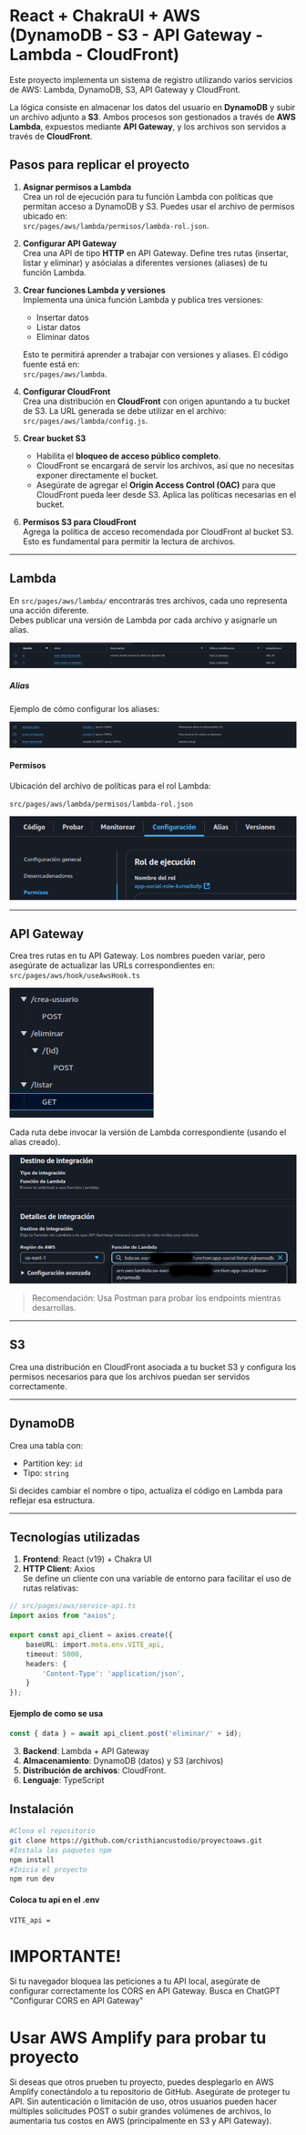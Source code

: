 # React + ChakraUI + AWS (DynamoDB - S3 - API Gateway - Lambda - CloudFront)

Este proyecto implementa un sistema de registro utilizando varios servicios de AWS: Lambda, DynamoDB, S3, API Gateway y CloudFront.  

La lógica consiste en almacenar los datos del usuario en **DynamoDB** y subir un archivo adjunto a **S3**. Ambos procesos son gestionados a través de **AWS Lambda**, expuestos mediante **API Gateway**, y los archivos son servidos a través de **CloudFront**.


## Pasos para replicar el proyecto

1. **Asignar permisos a Lambda**  
   Crea un rol de ejecución para tu función Lambda con políticas que permitan acceso a DynamoDB y S3. Puedes usar el archivo de permisos ubicado en:  
   `src/pages/aws/lambda/permisos/lambda-rol.json`.

2. **Configurar API Gateway**  
   Crea una API de tipo **HTTP** en API Gateway. Define tres rutas (insertar, listar y eliminar) y asócialas a diferentes versiones (aliases) de tu función Lambda.

3. **Crear funciones Lambda y versiones**  
   Implementa una única función Lambda y publica tres versiones:  
   - Insertar datos  
   - Listar datos  
   - Eliminar datos  

   Esto te permitirá aprender a trabajar con versiones y aliases. El código fuente está en:  
   `src/pages/aws/lambda`.

4. **Configurar CloudFront**  
   Crea una distribución en **CloudFront** con origen apuntando a tu bucket de S3. La URL generada se debe utilizar en el archivo:  
   `src/pages/aws/lambda/config.js`.

5. **Crear bucket S3**  
   - Habilita el **bloqueo de acceso público completo**.  
   - CloudFront se encargará de servir los archivos, así que no necesitas exponer directamente el bucket.  
   - Asegúrate de agregar el **Origin Access Control (OAC)** para que CloudFront pueda leer desde S3. Aplica las políticas necesarias en el bucket.

6. **Permisos S3 para CloudFront**  
   Agrega la política de acceso recomendada por CloudFront al bucket S3. Esto es fundamental para permitir la lectura de archivos.

---

## Lambda

En `src/pages/aws/lambda/` encontrarás tres archivos, cada uno representa una acción diferente.  
Debes publicar una versión de Lambda por cada archivo y asignarle un alias.

![alt text](image-1.png)

##### Alias
Ejemplo de cómo configurar los aliases:

![alt text](image-3.png)

#### Permisos
Ubicación del archivo de políticas para el rol Lambda:

`src/pages/aws/lambda/permisos/lambda-rol.json`

![alt text](image-5.png)

---

## API Gateway

Crea tres rutas en tu API Gateway. Los nombres pueden variar, pero asegúrate de actualizar las URLs correspondientes en:  
`src/pages/aws/hook/useAwsHook.ts`

![alt text](image.png)

Cada ruta debe invocar la versión de Lambda correspondiente (usando el alias creado).

![alt text](image-4.png)

> Recomendación: Usa Postman para probar los endpoints mientras desarrollas.

---

## S3

Crea una distribución en CloudFront asociada a tu bucket S3 y configura los permisos necesarios para que los archivos puedan ser servidos correctamente.

---

## DynamoDB

Crea una tabla con:
- Partition key: `id`
- Tipo: `string`

Si decides cambiar el nombre o tipo, actualiza el código en Lambda para reflejar esa estructura.

---

## Tecnologías utilizadas

1. **Frontend**: React (v19) + Chakra UI  
2. **HTTP Client**: Axios  
    Se define un cliente con una variable de entorno para facilitar el uso de rutas relativas:

```ts
// src/pages/aws/service-api.ts
import axios from "axios";

export const api_client = axios.create({
    baseURL: import.meta.env.VITE_api,
    timeout: 5000,
    headers: {
        'Content-Type': 'application/json',
    }
});
```

#### Ejemplo de como se usa
```ts
const { data } = await api_client.post('eliminar/' + id);
```

3. **Backend**: Lambda + API Gateway
4. **Almacenamiento**: DynamoDB (datos) y S3 (archivos)
5. **Distribución de archivos**: CloudFront.
6. **Lenguaje**: TypeScript



## Instalación
```bash
#Clona el repositorio
git clone https://github.com/cristhiancustodio/proyectoaws.git
#Instala los paquetes npm
npm install
#Inicia el proyecto
npm run dev
```
#### Coloca tu api en el .env
```
VITE_api = 
```
# IMPORTANTE!

Si tu navegador bloquea las peticiones a tu API local, asegúrate de configurar correctamente los CORS en API Gateway. Busca en ChatGPT "Configurar CORS en API Gateway"

# Usar AWS Amplify para probar tu proyecto
Si deseas que otros prueben tu proyecto, puedes desplegarlo en AWS Amplify conectándolo a tu repositorio de GitHub.
Asegúrate de proteger tu API. Sin autenticación o limitación de uso, otros usuarios pueden hacer múltiples solicitudes POST o subir grandes volúmenes de archivos, lo aumentaria tus costos en AWS (principalmente en S3 y API Gateway).
